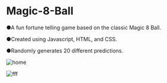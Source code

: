 # Magic-8-Ball

●A fun fortune telling game based on the classic Magic 8 Ball.

●Created using Javascript, HTML, and CSS.

●Randomly generates 20 different predictions.

![home](https://user-images.githubusercontent.com/113400872/212503995-9d708f9d-51ba-4e33-ae48-fd85799db4e8.PNG)

![fff](https://user-images.githubusercontent.com/113400872/212504035-6c215e53-ff96-4fd7-a84f-495e16b8b360.PNG)




